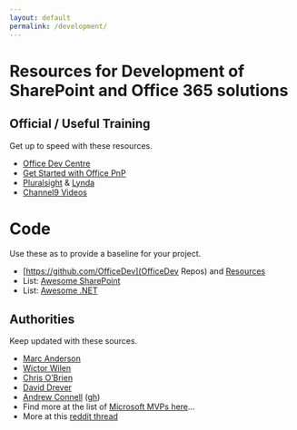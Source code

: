 ```yaml
---
layout: default
permalink: /development/
---
```


# Resources for Development of SharePoint and Office 365 solutions

## Official / Useful Training  

Get up to speed with these resources.

*   [Office Dev Centre](http://dev.office.com/)
*   [Get Started with Office PnP](https://channel9.msdn.com/blogs/OfficeDevPnP/PnP-Web-Cast-How-to-get-started-with-Office-Dev-PnP)
*   [Pluralsight](http://pluralsight.net) & [Lynda](http://lynda.com)
*   [Channel9 Videos](http://channel9.msdn.com/Tags/sharepoint)

# Code

Use these as to provide a baseline for your project.

*   [https://github.com/OfficeDev](OfficeDev Repos) and [Resources](https://dev.office.com/patterns-and-practices-resources)
*   List: [Awesome SharePoint](https://github.com/BSUG/awesome-sharepoint)
*   List: [Awesome .NET](https://github.com/quozd/awesome-dotnet)

## Authorities

Keep updated with these sources.

*   [Marc Anderson](http://sympmarc.com/)
*   [Wictor Wilen](http://www.wictorwilen.se/)
*   [Chris O’Brien](http://www.sharepointnutsandbolts.com/)
*   [David Drever](http://prairiedeveloper.com/)
*   [Andrew Connell](http://www.andrewconnell.com/) ([gh](https://github.com/andrewconnell))
*   Find more at the list of [Microsoft MVPs here](https://mvp.microsoft.com/en-us/MvpSearch?ex=Office+Servers+and+Services)…
*   More at this [reddit thread](https://www.reddit.com/r/sharepoint/comments/3xur5o/useful_sharepoint_dev_tools/)
